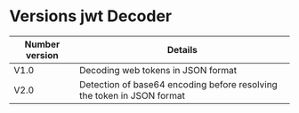 # Versions jwt Decoder

| Number version | Details |
|---------|----------|
| V1.0    | Decoding web tokens in JSON format |
| V2.0    | Detection of base64 encoding before resolving the token in JSON format |
